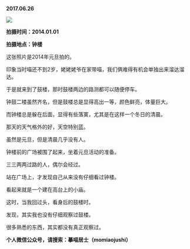 
          
**2017.06.26**

![](https://pic2.zhimg.com/v2-9fa576f46a12e94b43d20ce86bf53eae.jpg)


**拍摄时间：2014.01.01**

**拍摄地点：钟楼**

这张照片是2014年元旦拍的。

印象当时喵还不到2岁，姥姥姥爷在家带喵，我们俩难得有机会单独出来溜达溜达。

于是就来到了鼓楼，那时鼓楼两边的路测都可以随便停车。

钟鼓二楼虽然齐名，但是鼓楼总是显得高出一等，颜色鲜亮，体量巨大。

而钟楼总是躲在后面，显得有些落寞，尤其是在这样一个冬日的清晨。

那天的天气格外的好，天空特别蓝。

虽然是元旦，但是清晨几乎没有人。

钟楼前的广场被围了起来，坐着元旦活动的准备。

三三两两过路的人，偶尔会经过。

站在广场上，才发现自己从来没有仔细看过钟楼。

看起来就是一个建在高台上的小庙。

这时，当我回过头，看身后的鼓楼时。

发现，其实我也没有仔细观察过鼓楼。

很多熟悉的东西，其实都没有真正观察过。


**个人微信公众号，请搜索：摹喵居士（momiaojushi）**

        